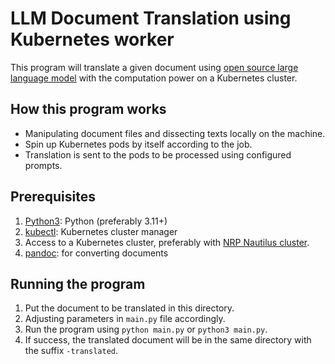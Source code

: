 # LLM Document Translation using Kubernetes worker

This program will translate a given document using [open source large language
model](https://ollama.com/library) with the computation power on a Kubernetes
cluster.

## How this program works

- Manipulating document files and dissecting texts locally on the machine.
- Spin up Kubernetes pods by itself according to the job.
- Translation is sent to the pods to be processed using configured prompts.

## Prerequisites

1. [Python3](https://www.python.org/downloads/): Python (preferably 3.11+)
2. [kubectl](https://kubernetes.io/docs/tasks/tools/install-kubectl/):
   Kubernetes cluster manager
3. Access to a Kubernetes cluster, preferably with [NRP Nautilus cluster](https://portal.nrp-nautilus.io/).
4. [pandoc](https://pandoc.org/): for converting documents

## Running the program

1. Put the document to be translated in this directory.
2. Adjusting parameters in `main.py` file accordingly.
3. Run the program using `python main.py` or `python3 main.py`.
4. If success, the translated document will be in the same directory with the
   suffix `-translated`.
